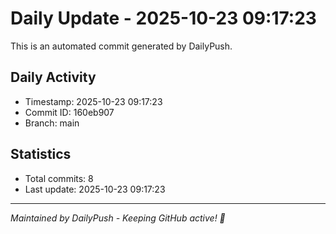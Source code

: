 # Daily Update - 2025-10-23 09:17:23

This is an automated commit generated by DailyPush.

## Daily Activity
- Timestamp: 2025-10-23 09:17:23
- Commit ID: 160eb907
- Branch: main

## Statistics
- Total commits: 8
- Last update: 2025-10-23 09:17:23

---
*Maintained by DailyPush - Keeping GitHub active! 🚀*

